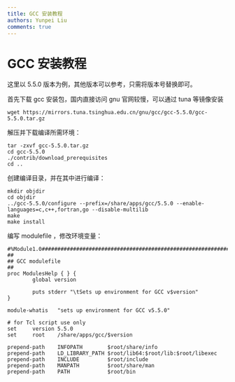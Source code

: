```yaml
---
title: GCC 安装教程
authors: Yunpei Liu
comments: true
---
```


# GCC 安装教程

这里以 5.5.0 版本为例，其他版本可以参考，只需将版本号替换即可。

首先下载 gcc 安装包，国内直接访问 gnu 官网较慢，可以通过 tuna 等镜像安装

```
wget https://mirrors.tuna.tsinghua.edu.cn/gnu/gcc/gcc-5.5.0/gcc-5.5.0.tar.gz
```

解压并下载编译所需环境：

```
tar -zxvf gcc-5.5.0.tar.gz
cd gcc-5.5.0
./contrib/download_prerequisites
cd ..
```

创建编译目录，并在其中进行编译：


```
mkdir objdir
cd objdir
../gcc-5.5.0/configure --prefix=/share/apps/gcc/5.5.0 --enable-languages=c,c++,fortran,go --disable-multilib
make
make install
```

编写 modulefile ，修改环境变量：

```
#%Module1.0#####################################################################
##
## GCC modulefile
##
proc ModulesHelp { } {
        global version

        puts stderr "\tSets up environment for GCC v$version"
}

module-whatis   "sets up environment for GCC v5.5.0"

# for Tcl script use only
set     version 5.5.0
set     root    /share/apps/gcc/$version

prepend-path    INFOPATH        $root/share/info
prepend-path    LD_LIBRARY_PATH $root/lib64:$root/lib:$root/libexec
prepend-path    INCLUDE         $root/include
prepend-path    MANPATH         $root/share/man
prepend-path    PATH            $root/bin
```
